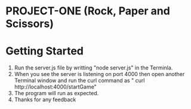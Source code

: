 # PROJECT-ONE (Rock, Paper and Scissors)



# Getting Started

1. Run the server.js file by writting "node server.js" in the Terminla.
2. When you see the server is listening on port 4000 then open another Terminal window and run the curl command as " curl http://localhost:4000/startGame"
3. The program will run as expected.
4. Thanks for any feedback

